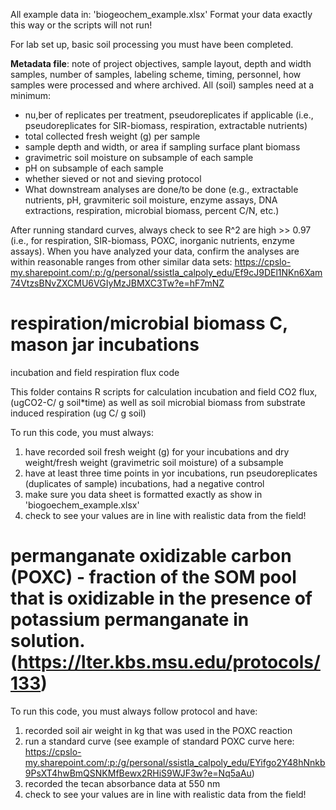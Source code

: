 All example data in: 'biogeochem_example.xlsx'
Format your data exactly this way or the scripts will not run! 

For lab set up, basic soil processing you must have been completed.

**Metadata file**: note of project objectives, sample layout, depth and width samples, number of samples, labeling scheme, timing, personnel, how samples were processed and where archived.
All (soil) samples need at a minimum:
 * nu,ber of replicates per treatment, pseudoreplicates if applicable (i.e., pseudoreplicates for SIR-biomass, respiration, extractable nutrients)
 * total collected fresh weight (g) per sample
 * sample depth and width, or area if sampling surface plant biomass
 * gravimetric soil moisture on subsample of each sample
 * pH on subsample of each sample
 * whether sieved or not and sieving protocol
 * What downstream analyses are done/to be done (e.g., extractable nutrients, pH, gravmiteric soil moisture, enzyme assays, DNA extractions, respiration, microbial biomass, percent C/N, etc.)

After running standard curves, always check to see R^2 are high >> 0.97  (i.e., for respiration, SIR-biomass, POXC, inorganic nutrients, enzyme assays). When you have analyzed your data, confirm the analyses are within reasonable ranges from other similar data sets:
https://cpslo-my.sharepoint.com/:p:/g/personal/ssistla_calpoly_edu/Ef9cJ9DEl1NKn6Xam74VtzsBNvZXCMU6VGIyMzJBMXC3Tw?e=hF7mNZ



# respiration/microbial biomass C, mason jar incubations
incubation and field respiration flux code

This folder contains R scripts for calculation incubation and field CO2 flux, (ugCO2-C/ g soil*time) as well as soil microbial biomass from substrate induced respiration (ug C/ g soil)

To run this code, you must always:
1) have recorded soil fresh weight (g) for your incubations and dry weight/fresh weight (gravimetric soil moisture) of a subsample
2) have at least three time points in yor incubations, run pseudoreplicates (duplicates of sample) incubations, had a  negative control
3)  make sure you data sheet is formatted exactly as show in 'biogoechem_example.xlsx'
4) check to see your values are in line with realistic data from the field! 


# permanganate oxidizable carbon (POXC) -  fraction of the SOM pool that is oxidizable in the presence of potassium permanganate in solution. (https://lter.kbs.msu.edu/protocols/133)

To run this code, you must always follow protocol and have:
1)  recorded soil air weight in kg that was used in the POXC reaction
2)  run a standard curve (see example of standard POXC curve here: https://cpslo-my.sharepoint.com/:p:/g/personal/ssistla_calpoly_edu/EYifgo2Y48hNnkb9PsXT4hwBmQSNKMfBewx2RHiS9WJF3w?e=Nq5aAu)
3)  recorded the tecan absorbance data at 550 nm
 4) check to see your values are in line with realistic data from the field! 
